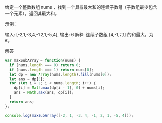 给定一个整数数组 nums ，找到一个具有最大和的连续子数组（子数组最少包含一个元素），返回其最大和。

示例：

输入: [-2,1,-3,4,-1,2,1,-5,4],
输出: 6
解释: 连续子数组 [4,-1,2,1] 的和最大，为 6。

解答

```js
var maxSubArray = function(nums) {
  if (nums.length === 0) return 0;
  if (nums.length === 1) return nums[0];
  let dp = new Array(nums.length).fill(nums[0]);
  let ans = dp[0];
  for (let i = 1; i < nums.length; i++) {
    dp[i] = Math.max(dp[i - 1], 0) + nums[i];
    ans = Math.max(ans, dp[i]);
  }
  return ans;
};

console.log(maxSubArray([-2, 1, -3, 4, -1, 2, 1, -5, 4]));
```
